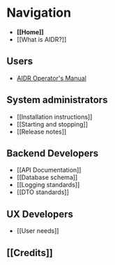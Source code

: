 # Navigation

* **[[Home]]**
* [[What is AIDR?]]

## Users

* [AIDR Operator's Manual](AAa)

## System administrators

* [[Installation instructions]]
* [[Starting and stopping]]
* [[Release notes]]

## Backend Developers

* [[API Documentation]]
* [[Database schema]]
* [[Logging standards]]
* [[DTO standards]]

## UX Developers

* [[User needs]]

## [[Credits]]